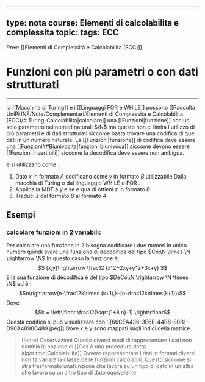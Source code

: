 
---
type: nota
course: Elementi di calcolabilita e complessita
topic: 
tags: ECC
---

Prev: [[Elementi di Complessità e Calcolabilità (ECC)]]

# Funzioni con più parametri o con dati strutturati
---
la [[Macchina di Turing]] e i [[Linguaggi FOR e WHILE]] possono [[Raccolta UniPi INF/Note/Complementari/Elementi di Complessita e Calcolabilita (ECC)/# Turing-Calcolabilita|calcolare]]  una [[Funzioni|funzione]] con un solo parametro nei numeri naturali $\N$ ma questo non ci limita l utilizzo di più parametri e di dati strutturati siccome basta trovare una codifica di quei dati in un numero naturale.
La [[Funzioni|funzione]] di codifica deve essere una  [[Funzioni##Biunivocita|funzioni biunivoca]] siccome devono essere [[Funzioni Invertibili]] siccome la decodifica deve essere non ambigua.

e si utilizzano come :
1. Dato $x$ in formato $A$ codificano come $y$ in formato $B$ utilizzabile Dalla macchia di Turing o dal linguaggio WHILE o FOR .
2. Applica la MDT a $y$ e se e qua di ottieni $z$ in formato $B$
3. Traduci $z$ dal formato $B$ al formato $A$

## Esempi
### calcolare funzioni in 2 variabili:
Per calcolare una funzione in 2 bisogna codificare i due numeri in unico numero quindi avere una funzione di decodifica del tipo $Co:\N \times \N \rightarrow \N$ 
In questo caso la funzione è:
$$ (x,y)\rightarrow \frac12 (x^2+2xy+y^2+3x+y) $$
E la sua funzione di decodifica è del tipo $DeCo:\N \rightarrow \N \times \N$  ed è :
$$n\rightarrow(n-\frac12k\times (k+1),k-(n-\frac12k\times(k+1)))$$
Dove 
$$k = \left\lfloor \frac12(\sqrt{1+8 n}-1) \right\rfloor$$
Questa codifica si può visualizzare con 
![[66CEA436-3E6E-44B8-80B1-D90A4890C489.jpeg]]
Dove x e y sono mappati sugli indici della matrice.


>[!note] Osservazioni
> Questo diversi modi di rappresentare i dati non cambia la nozione di [[Cos è una procedura detta algoritmo|Calcolabilità]] Ovvero rappresentare i dati in formati diversi  non fa variare la classe delle funzioni calcolabili. Questo siccome si stra trasformato unafunzione che lavora su un tipo di dato in un altra che lavora su un altro tipo di dato equivalente  

